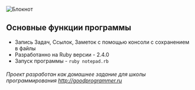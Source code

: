 ![Блокнот](https://www.stihi.ru/photos/pomoshnik.jpg)

## Основные функции программы

  + Запись Задач, Ссылок, Заметок с помощью консоли с сохранением в файлы
  + Разработанно на Ruby версии - 2.4.0
  + Запуск программы - `ruby notepad.rb`
  
###### Проект разработан как домашнее задание для школы программирования http://goodprogrammer.ru
    

